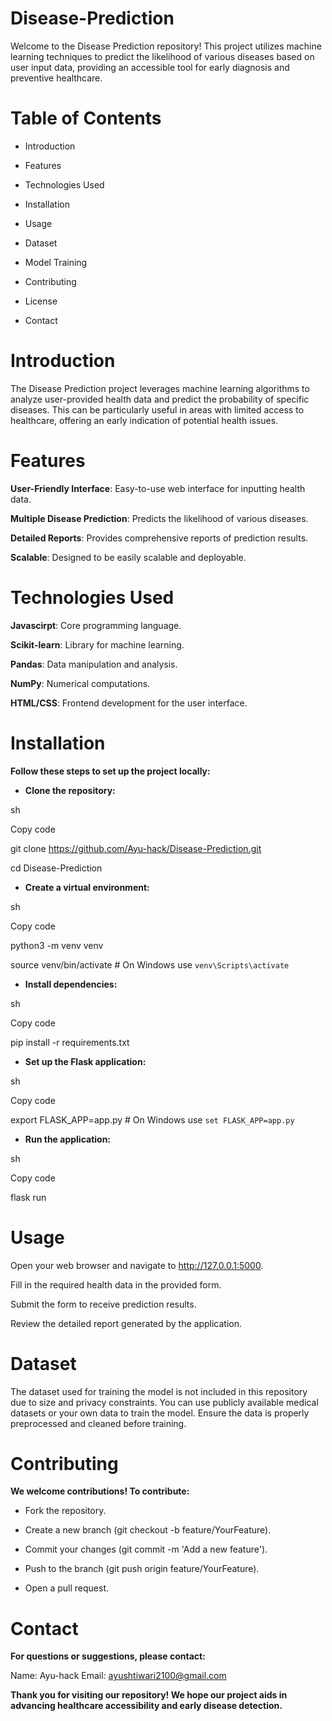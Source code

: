 # Disease-Prediction
Welcome to the Disease Prediction repository! This project utilizes machine learning techniques to predict the likelihood of various diseases based on user input data, providing an accessible tool for early diagnosis and preventive healthcare.

# Table of Contents

* Introduction

* Features

* Technologies Used

* Installation

* Usage

* Dataset

* Model Training

* Contributing

* License

* Contact


# Introduction

The Disease Prediction project leverages machine learning algorithms to analyze user-provided health data and predict the probability of specific diseases. This can be particularly useful in areas with limited access to healthcare, offering an early indication of potential health issues.

# Features

**User-Friendly Interface**: Easy-to-use web interface for inputting health data.

**Multiple Disease Prediction**: Predicts the likelihood of various diseases.

**Detailed Reports**: Provides comprehensive reports of prediction results.

**Scalable**: Designed to be easily scalable and deployable.

# Technologies Used

**Javascirpt**: Core programming language.

**Scikit-learn**: Library for machine learning.

**Pandas**: Data manipulation and analysis.

**NumPy**: Numerical computations.

**HTML/CSS**: Frontend development for the user interface.

# Installation

**Follow these steps to set up the project locally:**

* **Clone the repository:**

sh

Copy code

git clone https://github.com/Ayu-hack/Disease-Prediction.git

cd Disease-Prediction

* **Create a virtual environment:**

sh

Copy code

python3 -m venv venv

source venv/bin/activate  # On Windows use `venv\Scripts\activate`

* **Install dependencies:**

sh

Copy code

pip install -r requirements.txt

* **Set up the Flask application:**

sh

Copy code

export FLASK_APP=app.py  # On Windows use `set FLASK_APP=app.py`

* **Run the application:**

sh

Copy code

flask run

# Usage

Open your web browser and navigate to http://127.0.0.1:5000.

Fill in the required health data in the provided form.

Submit the form to receive prediction results.

Review the detailed report generated by the application.

# Dataset

The dataset used for training the model is not included in this repository due to size and privacy constraints. You can use publicly available medical datasets or your own data to train the model. Ensure the data is properly preprocessed and cleaned before training.

# Contributing

**We welcome contributions! To contribute:**

* Fork the repository.

* Create a new branch (git checkout -b feature/YourFeature).

* Commit your changes (git commit -m 'Add a new feature').

* Push to the branch (git push origin feature/YourFeature).

* Open a pull request.

# Contact

**For questions or suggestions, please contact:**

Name: Ayu-hack
Email: ayushtiwari2100@gmail.com

**Thank you for visiting our repository! We hope our project aids in advancing healthcare accessibility and early disease detection.**
